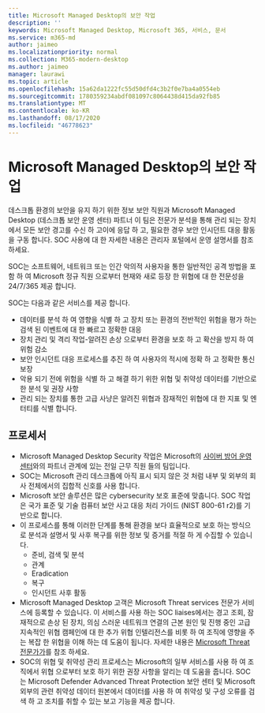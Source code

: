 ```yaml
---
title: Microsoft Managed Desktop의 보안 작업
description: ''
keywords: Microsoft Managed Desktop, Microsoft 365, 서비스, 문서
ms.service: m365-md
author: jaimeo
ms.localizationpriority: normal
ms.collection: M365-modern-desktop
ms.author: jaimeo
manager: laurawi
ms.topic: article
ms.openlocfilehash: 15a62da1222fc55d50dfd4c3b2f0e7ba4a0554eb
ms.sourcegitcommit: 1780359234abdf081097c8064438d415da92fb85
ms.translationtype: MT
ms.contentlocale: ko-KR
ms.lasthandoff: 08/17/2020
ms.locfileid: "46778623"
---
```

# <a name="security-operations-in-microsoft-managed-desktop"></a>Microsoft Managed Desktop의 보안 작업

데스크톱 환경의 보안을 유지 하기 위한 정보 보안 직원과 Microsoft Managed Desktop (데스크톱 보안 운영 센터) 파트너 이 팀은 전문가 분석을 통해 관리 되는 장치에서 모든 보안 경고를 수신 하 고이에 응답 하 고, 필요한 경우 보안 인시던트 대응 활동을 구동 합니다. SOC 사용에 대 한 자세한 내용은 관리자 포털에서 운영 설명서를 참조 하세요.

SOC는 소프트웨어, 네트워크 또는 인간 악의적 사용자을 통한 일반적인 공격 방법을 포함 하 여 Microsoft 정규 직원 으로부터 현재와 새로 등장 한 위협에 대 한 전문성을 24/7/365 제공 합니다.

SOC는 다음과 같은 서비스를 제공 합니다.
- 데이터를 분석 하 여 영향을 식별 하 고 장치 또는 환경의 전반적인 위험을 평가 하는 검색 된 이벤트에 대 한 빠르고 정확한 대응
- 장치 관리 및 격리 작업-알려진 손상 으로부터 환경을 보호 하 고 확산을 방지 하 여 위험 감소
- 보안 인시던트 대응 프로세스를 추진 하 여 사용자의 적시에 정확 하 고 정확한 통신 보장
- 악용 되기 전에 위험을 식별 하 고 해결 하기 위한 위협 및 취약성 데이터를 기반으로 한 분석 및 권장 사항
- 관리 되는 장치를 통한 고급 사냥은 알려진 위협과 잠재적인 위협에 대 한 지표 및 엔터티를 식별 합니다.

## <a name="processes"></a>프로세서

- Microsoft Managed Desktop Security 작업은 Microsoft의 [사이버 방어 운영 센터](https://www.microsoft.com/msrc/cdoc)와의 파트너 관계에 있는 전일 근무 직원 들의 팀입니다. 
- SOC는 Microsoft 관리 데스크톱에 아직 표시 되지 않은 것 처럼 내부 및 외부의 회사 전체에서의 집합적 신호를 사용 합니다.
- Microsoft 보안 솔루션은 많은 cybersecurity 보호 표준에 맞춥니다. SOC 작업은 국가 표준 및 기술 컴퓨터 보안 사고 대응 처리 가이드 (NIST 800-61 r2)를 기반으로 합니다.
- 이 프로세스를 통해 이러한 단계를 통해 환경을 보다 효율적으로 보호 하는 방식으로 분석과 설명서 및 사후 복구를 위한 정보 및 증거를 적절 하 게 수집할 수 있습니다.
    - 준비, 검색 및 분석
    - 관계
    - Eradication
    - 복구
    - 인시던트 사후 활동
- Microsoft Managed Desktop 고객은 Microsoft Threat services 전문가 서비스에 등록할 수 있습니다. 이 서비스를 사용 하는 SOC liaises에서는 경고 조회, 잠재적으로 손상 된 장치, 의심 스러운 네트워크 연결의 근본 원인 및 진행 중인 고급 지속적인 위협 캠페인에 대 한 추가 위협 인텔리전스를 비롯 하 여 조직에 영향을 주는 복잡 한 위협을 이해 하는 데 도움이 됩니다. 자세한 내용은 [Microsoft Threat 전문가가](https://docs.microsoft.com/windows/security/threat-protection/microsoft-defender-atp/microsoft-threat-experts)를 참조 하세요.
- SOC의 위협 및 취약성 관리 프로세스는 Microsoft의 일부 서비스를 사용 하 여 조직에서 위협 으로부터 보호 하기 위한 권장 사항을 알리는 데 도움을 줍니다. SOC는 Microsoft Defender Advanced Threat Protection 보안 센터 및 Microsoft 외부의 관련 취약성 데이터 원본에서 데이터를 사용 하 여 취약성 및 구성 오류를 검색 하 고 조치를 취할 수 있는 보고 기능을 제공 합니다.
